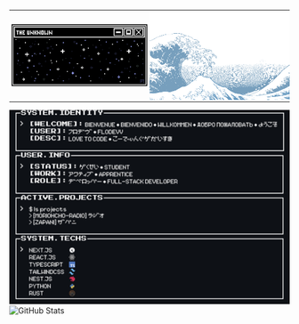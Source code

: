 <table border="0" style="border-collapse: collapse;">
  <tr>
    <td style="padding: 0; border: none;"><img alt="ALL" src="image/window.gif"></td>
    <td style="padding: 0; border: none;"><img alt="ALL" src="image/ja.gif"></td>
  </tr>
</table>
<picture>
  <source media="(prefers-color-scheme: light)" srcset="image/dark/all.png">
  <source media="(prefers-color-scheme: dark)" srcset="image/dark/all.png">
  <img alt="ALL" src="image/dark/all.png" >
</picture>
<br>
<picture>
  <source media="(prefers-color-scheme: light)" srcset="https://pixel-profile-ui.vercel.app/api/github-stats?username=FloDevv&include_all_commits=true&pixelate_avatar=true&background=linear-gradient%280deg%2C+%23ffffff+0%25%2C+%23ffffff+100%25%29&color=%23000000">
  <source media="(prefers-color-scheme: dark)" srcset="https://pixel-profile-ui.vercel.app/api/github-stats?username=FloDevv&include_all_commits=true&pixelate_avatar=true&background=linear-gradient%280deg%2C+%230d1116FF+0%25%2C+%230d1116FF+100%25%29&color=%23ffffff">
  <img alt="GitHub Stats" src="https://pixel-profile-ui.vercel.app/api/github-stats?username=FloDevv&include_all_commits=true&pixelate_avatar=true&background=linear-gradient%280deg%2C+%230d1116FF+0%25%2C+%230d1116FF+100%25%29&color=%23ffffff">
</picture>
